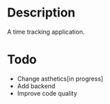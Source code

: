 # Description
A time tracking application.

# Todo
 * Change asthetics[in progress]
 * Add backend
 * Improve code quality